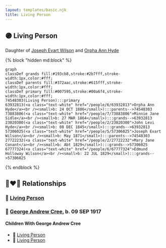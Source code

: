 ```yaml
---
layout: templates/basic.njk
title: Living Person
---
```

## 🟣 Living Person

Daughter of [Joseph Evart Wilson](/people/5/57306025) and [Orpha Ann Hyde](/people/6/63932813)

{% block "hidden md:block" %}
```mermaid
graph
classDef grands fill:#193cb8,stroke:#2b7fff,stroke-width:1px,color:#fff;
classDef parents fill:#372aac,stroke:#615fff,stroke-width:1px,color:#fff;
classDef primary fill:#007595,stroke:#00a6f4,stroke-width:1px,color:#fff;
74548303(Living Person):::primary
63932813(<a class="text-white" href="/people/6/63932813">Orpha Ann Hyde</a><br /><small>b: 24 OCT 1886</small>):::parents-->74548303
73883806(<a class="text-white" href="/people/7/73883806">Minnie Jane Sidle</a><br /><small>b: 27 MAR 1864</small>):::grands-->63932813
23020300(<a class="text-white" href="/people/2/23020300">John Levi Hyde</a><br /><small>b: 08 DEC 1845</small>):::grands-->63932813
57306025(<a class="text-white" href="/people/5/57306025">Joseph Evart Wilson</a><br /><small>b: May 1871</small>):::parents-->74548303
27722232(<a class="text-white" href="/people/2/27722232">Mary Jane Conant</a><br /><small>b: Abt 1829</small>):::grands-->57306025
67777324(<a class="text-white" href="/people/6/67777324">Edmund Holloway Wilson</a><br /><small>b: 22 JUL 1829</small>):::grands-->57306025
```
{% endblock %}

## 👩‍❤️‍👨 Relationships

### 🔵 [Living Person](/people/5/56910550)

### 🔵 [George Andrew Cree](/people/1/19357156), b. 09 SEP 1917

#### Children With George Andrew Cree
* 🔵 [Living Person](/people/7/74673901)
* 🔵 [Living Person](/people/6/60999639)